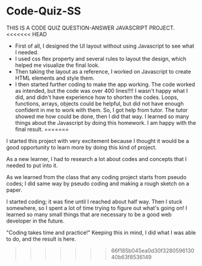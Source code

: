 # Code-Quiz-SS
THIS IS A CODE QUIZ QUESTION-ANSWER JAVASCRIPT PROJECT.
<<<<<<< HEAD
- First of all, I designed the UI layout without using Javascript to see what I needed.
- I used css flex property and several rules to layout the design, which helped me visualize the final look.
- Then taking the layout as a reference, I worked on Javascript to create HTML elements and style them. 
- I then started further coding to make the app working. The code worked as intended, but the code was over 400 lines!!!! I wasn't happy what I did, and didn't have experience how to shorten the codes. Loops, functions, arrays, objects could be helpful, but did not have enough confident in me to work with them. So, I got help from tutor. The tutor showed me how could be done, then I did that way. I learned so many things about the Javascript by doing this homework. I am happy with the final result.
=======

I started this project with very excitement because I thought it would be a good opportunity to learn more by doing this kind of project. 

As a new learner, I had to research a lot about codes and concepts that I needed to put into it.

As we learned from the class that any coding project starts from pseudo codes; I did same way by pseudo coding and making a rough sketch on a paper. 

I started coding; it was fine until I reached about half way. Then I stuck somewhere, so I spent a lot of time trying to figure out what's going on! I learned so many small things that are necessary to be a good web developer in the future. 

"Coding takes time and practice!" Keeping this in mind, I did what I was able to do, and the result is here.

>>>>>>> 66f185b045ea0d30f328059613040b63f8536149
